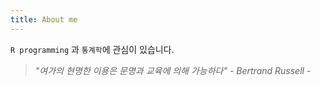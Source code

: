 ```yaml
---
title: About me
---
```


 `R programming` 과 `통계학`에 관심이 있습니다.   

  > *"여가의 현명한 이용은 문명과 교육에 의해 가능하다" - Bertrand Russell -*
